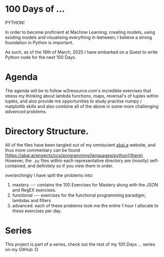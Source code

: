 # 100 Days of ...

PYTHON!

In order to become proficient at Machine Learning; creating models, using existing models and visualising everything in-between; I believe a strong foundation in Python is important.

As such, as of the 16th of March, 2025 I have embarked on a Quest to write Python code for the next 100 Days.

# Agenda

The agenda will be to follow w3resource.com's incredible exercises that stress my thinking about lambda functions, maps, reversal's of tuples within tuples, and also provide me opportunities to study practise numpy / matplotlib skills and also combine all of the above in some more challenging _advanced_ problems.

# Directory Structure.

All of the files have been tangled out of my omniscient [abaj.a](abaj.ai) website, and thus more commentary can be found [https://abaj.ai/projects/ccs/programming/languages/python](there). However, the `.py` files within each representative directory are (mostly) self-contained, and definitely so if you view them in order.

overarchingly I have split the problems into:
1. mastery --- contains the 100 Exercises for Mastery along with the JSON and RegEX exercises.
2. functional --- exercises for the functional programming paradigm; lambdas and filters
3. advanced. each of these problems took me the entire 1 hour I allocate to these exercises per day.

# Series

This project is part of a series, check out the rest of my *100 Days ...* series on my GitHub :D
